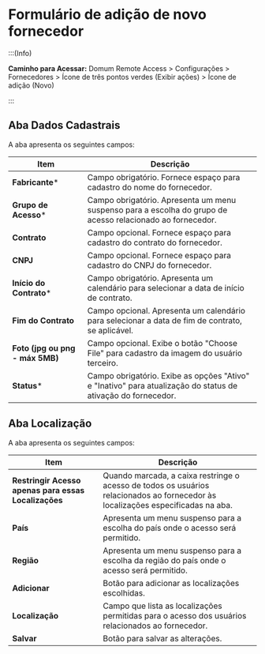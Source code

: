 # Formulário de adição de novo fornecedor

:::(Info)

**Caminho para Acessar:** 
Domum Remote Access > Configurações > Fornecedores > Ícone de três pontos verdes (Exibir ações) > Ícone de adição (Novo)

:::

## Aba Dados Cadastrais

A aba apresenta os seguintes campos:

| Item               | Descrição                                                                                      |
| ------------------ | ---------------------------------------------------------------------------------------------- |
| **Fabricante***        | Campo obrigatório. Fornece espaço para cadastro do nome do fornecedor.                         |
| **Grupo de Acesso***   | Campo obrigatório. Apresenta um menu suspenso para a escolha do grupo de acesso relacionado ao fornecedor.|
| **Contrato**            | Campo opcional. Fornece espaço para cadastro do contrato do fornecedor.                        |
| **CNPJ**               | Campo opcional. Fornece espaço para cadastro do CNPJ do fornecedor.                             |
| **Início do Contrato*** | Campo obrigatório. Apresenta um calendário para selecionar a data de início de contrato.        |
| **Fim do Contrato**     | Campo opcional. Apresenta um calendário para selecionar a data de fim de contrato, se aplicável.|
| **Foto (jpg ou png - máx 5MB)** | Campo opcional. Exibe o botão "Choose File" para cadastro da imagem do usuário terceiro. |
| **Status***            | Campo obrigatório. Exibe as opções "Ativo" e "Inativo" para atualização do status de ativação do fornecedor. |

## Aba Localização

A aba apresenta os seguintes campos:

| Item                                     | Descrição                                                                                    |
| ---------------------------------------- | -------------------------------------------------------------------------------------------- |
| **Restringir Acesso apenas para essas Localizações** | Quando marcada, a caixa restringe o acesso de todos os usuários relacionados ao fornecedor às localizações especificadas na aba.|
| **País**                                     | Apresenta um menu suspenso para a escolha do país onde o acesso será permitido.               |
| **Região**                                   | Apresenta um menu suspenso para a escolha da região do país onde o acesso será permitido.      |
| **Adicionar**                                | Botão para adicionar as localizações escolhidas.                                               |
| **Localização**                              | Campo que lista as localizações permitidas para o acesso dos usuários relacionados ao fornecedor.|
| **Salvar**                                   | Botão para salvar as alterações.                                                              |
